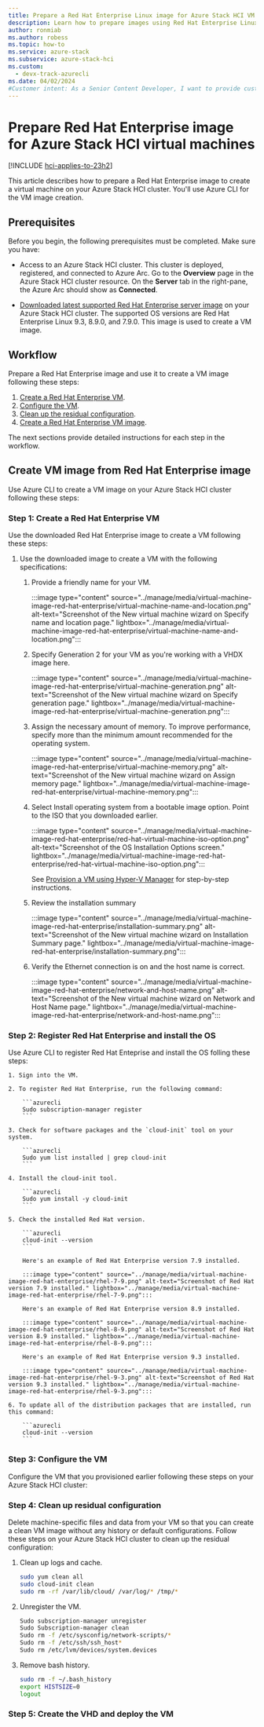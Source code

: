 ```yaml
---
title: Prepare a Red Hat Enterprise Linux image for Azure Stack HCI VM
description: Learn how to prepare images using Red Hat Enterprise Linux to create an Azure Stack HCI VM image.
author: ronmiab
ms.author: robess
ms.topic: how-to
ms.service: azure-stack
ms.subservice: azure-stack-hci
ms.custom:
  - devx-track-azurecli
ms.date: 04/02/2024
#Customer intent: As a Senior Content Developer, I want to provide customers with content and steps to help them successfully use Red Hat Enterprise Linux to create images on Azure Stack HCI.
---
```


# Prepare Red Hat Enterprise image for Azure Stack HCI virtual machines

[!INCLUDE [hci-applies-to-23h2](../../includes/hci-applies-to-23h2.md)]

This article describes how to prepare a Red Hat Enterprise image to create a virtual machine on your Azure Stack HCI cluster. You'll use Azure CLI for the VM image creation.

## Prerequisites

Before you begin, the following prerequisites must be completed. Make sure you have:

- Access to an Azure Stack HCI cluster. This cluster is deployed, registered, and connected to Azure Arc. Go to the **Overview** page in the Azure Stack HCI cluster resource. On the **Server** tab in the right-pane, the Azure Arc should show as **Connected**.

- [Downloaded latest supported Red Hat Enterprise server image](https://developers.redhat.com/products/rhel/download#rhel-new-product-download-list-61451) on your Azure Stack HCI cluster. The supported OS versions are Red Hat Enterprise Linux 9.3, 8.9.0, and 7.9.0. This image is used to create a VM image.

## Workflow

Prepare a Red Hat Enterprise image and use it to create a VM image following these steps:

1. [Create a Red Hat Enterprise VM](./virtual-machine-image-red-hat-enterprise-linux.md#create-vm-image-from-red-hat-enterprise-image).
1. [Configure the VM](./virtual-machine-image-red-hat-enterprise-linux.md#step-2-configure-the-vm).
1. [Clean up the residual configuration](./virtual-machine-image-red-hat-enterprise-linux.md#step-3-clean-up-residual-configuration).
1. [Create a Red Hat Enterprise VM image](./virtual-machine-image-red-hat-enterprise-linux.md#step-4-create-the-vhd-and-deploy-the-vm).

The next sections provide detailed instructions for each step in the workflow.

## Create VM image from Red Hat Enterprise image

Use Azure CLI to create a VM image on your Azure Stack HCI cluster following these steps:

### Step 1: Create a Red Hat Enterprise VM

Use the downloaded Red Hat Enterprise image to create a VM following these steps:

1. Use the downloaded image to create a VM with the following specifications:

    1. Provide a friendly name for your VM.

        :::image type="content" source="../manage/media/virtual-machine-image-red-hat-enterprise/virtual-machine-name-and-location.png" alt-text="Screenshot of the New virtual machine wizard on Specify name and location page." lightbox="../manage/media/virtual-machine-image-red-hat-enterprise/virtual-machine-name-and-location.png":::

    2. Specify Generation 2 for your VM as you're working with a VHDX image here. <!--is the VHDX statement valid here?-->

        :::image type="content" source="../manage/media/virtual-machine-image-red-hat-enterprise/virtual-machine-generation.png" alt-text="Screenshot of the New virtual machine wizard on Specify generation page." lightbox="../manage/media/virtual-machine-image-red-hat-enterprise/virtual-machine-generation.png":::

    3. Assign the necessary amount of memory. To improve performance, specify more than the minimum amount recommended for the operating system.

        :::image type="content" source="../manage/media/virtual-machine-image-red-hat-enterprise/virtual-machine-memory.png" alt-text="Screenshot of the New virtual machine wizard on Assign memory page." lightbox="../manage/media/virtual-machine-image-red-hat-enterprise/virtual-machine-memory.png":::

    4. Select Install operating system from a bootable image option. Point to the ISO that you downloaded earlier.

        :::image type="content" source="../manage/media/virtual-machine-image-red-hat-enterprise/red-hat-virtual-machine-iso-option.png" alt-text="Screenshot of the OS Installation Options screen." lightbox="../manage/media/virtual-machine-image-red-hat-enterprise/red-hat-virtual-machine-iso-option.png":::

        See [Provision a VM using Hyper-V Manager](/windows-server/virtualization/hyper-v/get-started/create-a-virtual-machine-in-hyper-v?tabs=hyper-v-manager#create-a-virtual-machine) for step-by-step instructions.

    5. Review the installation summary

        :::image type="content" source="../manage/media/virtual-machine-image-red-hat-enterprise/installation-summary.png" alt-text="Screenshot of the New virtual machine wizard on Installation Summary page." lightbox="../manage/media/virtual-machine-image-red-hat-enterprise/installation-summary.png":::

    6. Verify the Ethernet connection is on and the host name is correct.

        :::image type="content" source="../manage/media/virtual-machine-image-red-hat-enterprise/network-and-host-name.png" alt-text="Screenshot of the New virtual machine wizard on Network and Host Name page." lightbox="../manage/media/virtual-machine-image-red-hat-enterprise/network-and-host-name.png":::

### Step 2: Register Red Hat Enterprise and install the OS

Use Azure CLI to register Red Hat Enteprise and install the OS folling these steps:

    1. Sign into the VM.

    2. To register Red Hat Enterprise, run the following command:

        ```azurecli
        Sudo subscription-manager register
        ```

    3. Check for software packages and the `cloud-init` tool on your system.

        ```azurecli
        Sudo yum list installed | grep cloud-init
        ```

    4. Install the cloud-init tool.

        ```azurecli
        Sudo yum install -y cloud-init
        ```

    5. Check the installed Red Hat version.

        ```azurecli
        cloud-init --version
        ```

        Here's an example of Red Hat Enterprise version 7.9 installed.

        :::image type="content" source="../manage/media/virtual-machine-image-red-hat-enterprise/rhel-7-9.png" alt-text="Screenshot of Red Hat version 7.9 installed." lightbox="../manage/media/virtual-machine-image-red-hat-enterprise/rhel-7-9.png":::
    
        Here's an example of Red Hat Enterprise version 8.9 installed.

        :::image type="content" source="../manage/media/virtual-machine-image-red-hat-enterprise/rhel-8-9.png" alt-text="Screenshot of Red Hat version 8.9 installed." lightbox="../manage/media/virtual-machine-image-red-hat-enterprise/rhel-8-9.png":::

        Here's an example of Red Hat Enterprise version 9.3 installed.

        :::image type="content" source="../manage/media/virtual-machine-image-red-hat-enterprise/rhel-9-3.png" alt-text="Screenshot of Red Hat version 9.3 installed." lightbox="../manage/media/virtual-machine-image-red-hat-enterprise/rhel-9-3.png":::

    6. To update all of the distribution packages that are installed, run this command:

        ```azurecli
        cloud-init --version
        ```

### Step 3: Configure the VM

Configure the VM that you provisioned earlier following these steps on your Azure Stack HCI cluster:

<!--add content here-->

### Step 4: Clean up residual configuration

Delete machine-specific files and data from your VM so that you can create a clean VM image without any history or default configurations. Follow these steps on your Azure Stack HCI cluster to clean up the residual configuration:

1. Clean up logs and cache.

    ```bash
    sudo yum clean all
    sudo cloud-init clean
    sudo rm -rf /var/lib/cloud/ /var/log/* /tmp/*
    ```

2. Unregister the VM.

    ```bash
    Sudo subscription-manager unregister
    Sudo Subscription-manager clean
    Sudo rm -f /etc/sysconfig/network-scripts/*
    Sudo rm -f /etc/ssh/ssh_host*
    Sudo rm /etc/lvm/devices/system.devices
    ```

3. Remove bash history.

    ```bash
    sudo rm -f ~/.bash_history 
    export HISTSIZE=0
    logout
    ```

### Step 5: Create the VHD and deploy the VM

<!--what content is needed following this, I can't determine based on the one note.-->
